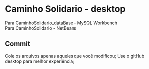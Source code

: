 # Caminho Solidario - desktop <br>
Para CaminhoSolidario_dataBase - MySQL Workbench <br>
Para CaminhoSolidario - NetBeans <br>

## Commit
Cole os arquivos apenas aqueles que você modificou;
Use o gitHub desktop para melhor experiência;

